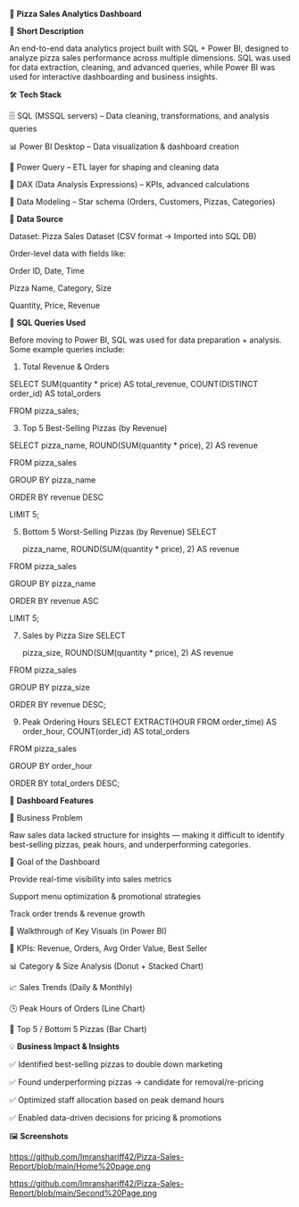 🍕 **Pizza Sales Analytics Dashboard**

📌 **Short Description**

An end-to-end data analytics project built with SQL + Power BI, designed to analyze pizza sales performance across multiple dimensions. SQL was used for data extraction, cleaning, and advanced queries, while Power BI was used for interactive dashboarding and business insights.

🛠️ **Tech Stack**

🗄️ SQL (MSSQL servers) – Data cleaning, transformations, and analysis queries

📊 Power BI Desktop – Data visualization & dashboard creation

📂 Power Query – ETL layer for shaping and cleaning data

🧠 DAX (Data Analysis Expressions) – KPIs, advanced calculations

📝 Data Modeling – Star schema (Orders, Customers, Pizzas, Categories)



📂 **Data Source**

Dataset: Pizza Sales Dataset (CSV format → Imported into SQL DB)

Order-level data with fields like:

Order ID, Date, Time

Pizza Name, Category, Size

Quantity, Price, Revenue



🔑 **SQL Queries Used**

Before moving to Power BI, SQL was used for data preparation + analysis.
Some example queries include:

1. Total Revenue & Orders
 
SELECT SUM(quantity * price) AS total_revenue,
    COUNT(DISTINCT order_id) AS total_orders
   
FROM pizza_sales;




3. Top 5 Best-Selling Pizzas (by Revenue)
   
SELECT 
    pizza_name, 
    ROUND(SUM(quantity * price), 2) AS revenue
    
FROM pizza_sales

GROUP BY pizza_name

ORDER BY revenue DESC

LIMIT 5;




5. Bottom 5 Worst-Selling Pizzas (by Revenue)
SELECT

    pizza_name, 
    ROUND(SUM(quantity * price), 2) AS revenue
   
FROM pizza_sales

GROUP BY pizza_name

ORDER BY revenue ASC

LIMIT 5;




7. Sales by Pizza Size
SELECT

    pizza_size,
    ROUND(SUM(quantity * price), 2) AS revenue
   
FROM pizza_sales

GROUP BY pizza_size

ORDER BY revenue DESC;




9. Peak Ordering Hours
SELECT 
    EXTRACT(HOUR FROM order_time) AS order_hour, 
    COUNT(order_id) AS total_orders
   
FROM pizza_sales

GROUP BY order_hour

ORDER BY total_orders DESC;






🌟 **Dashboard Features**

🔹 Business Problem

Raw sales data lacked structure for insights — making it difficult to identify best-selling pizzas, peak hours, and underperforming categories.

🔹 Goal of the Dashboard

Provide real-time visibility into sales metrics

Support menu optimization & promotional strategies

Track order trends & revenue growth

🔹 Walkthrough of Key Visuals (in Power BI)

📌 KPIs: Revenue, Orders, Avg Order Value, Best Seller

📊 Category & Size Analysis (Donut + Stacked Chart)

📈 Sales Trends (Daily & Monthly)

🕒 Peak Hours of Orders (Line Chart)

🥇 Top 5 / Bottom 5 Pizzas (Bar Chart)


💡 **Business Impact & Insights**

✅ Identified best-selling pizzas to double down marketing

✅ Found underperforming pizzas → candidate for removal/re-pricing

✅ Optimized staff allocation based on peak demand hours

✅ Enabled data-driven decisions for pricing & promotions

🖼️ **Screenshots**

https://github.com/Imranshariff42/Pizza-Sales-Report/blob/main/Home%20page.png

https://github.com/Imranshariff42/Pizza-Sales-Report/blob/main/Second%20Page.png
